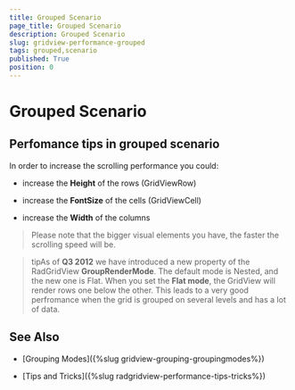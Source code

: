 ```yaml
---
title: Grouped Scenario
page_title: Grouped Scenario
description: Grouped Scenario
slug: gridview-performance-grouped
tags: grouped,scenario
published: True
position: 0
---
```


# Grouped Scenario

## Perfomance tips in grouped scenario

In order to increase the scrolling performance you could:

* increase the __Height__ of the rows (GridViewRow)

* increase the __FontSize__ of the cells (GridViewCell)

* increase the __Width__ of the columns

>Please note that the bigger visual elements you have, the faster the scrolling speed will be.
         
>tipAs of __Q3 2012__ we have introduced a new property of the RadGridView __GroupRenderMode__. The default mode is Nested, and the new one is Flat. When you set the __Flat mode__, the GridView will render rows one below the other. This leads to a very good perfromance when the grid is grouped on several levels and has a lot of data.
          
## See Also
 * [Grouping Modes]({%slug gridview-grouping-groupingmodes%})

 * [Tips and Tricks]({%slug radgridview-performance-tips-tricks%})
